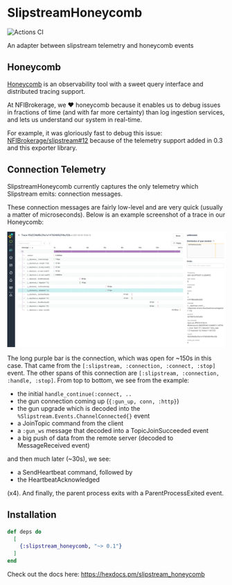 # SlipstreamHoneycomb

![Actions CI](https://github.com/NFIBrokerage/slipstream_honeycomb/workflows/Actions%20CI/badge.svg)

An adapter between slipstream telemetry and honeycomb events

## Honeycomb

[Honeycomb](https://www.honeycomb.io/) is an observability tool with a sweet
query interface and distributed tracing support.

At NFIBrokerage, we :heart: honeycomb because it enables us to debug issues in
fractions of time (and with far more certainty) than log ingestion services,
and lets us understand our system in real-time.

For example, it was gloriously fast to debug this issue:
[NFIBrokerage/slipstream#12](https://github.com/NFIBrokerage/slipstream/issues/12)
because of the telemetry support added in 0.3 and this exporter library.

## Connection Telemetry

SlipstreamHoneycomb currently captures the only telemetry which Slipstream
emits: connection messages.

These connection messages are fairly low-level and are very quick (usually
a matter of microseconds). Below is an example screenshot of a trace in our
Honeycomb:

![example](guides/connection-example.png)

The long purple bar is the connection, which was open for ~150s in this case.
That came from the `[:slipstream, :connection, :connect, :stop]` event. The
other spans of this connection are `[:slipstream, :connection, :handle,
:stop]`. From top to bottom, we see from the example:

- the initial `handle_continue(:connect, ..`
- the gun connection coming up (`{:gun_up, conn, :http}`)
- the gun upgrade which is decoded into the `%Slipstream.Events.ChannelConnected{}`
  event
- a JoinTopic command from the client
- a `:gun_ws` message that decoded into a TopicJoinSucceeded event
- a big push of data from the remote server (decoded to MessageReceived event)

and then much later (~30s), we see:

- a SendHeartbeat command, followed by
- the HeartbeatAcknowledged

(x4). And finally, the parent process exits with a ParentProcessExited event.

## Installation

```elixir
def deps do
  [
    {:slipstream_honeycomb, "~> 0.1"}
  ]
end
```

Check out the docs here: https://hexdocs.pm/slipstream_honeycomb
